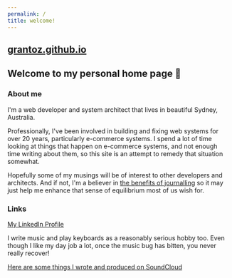 ```yaml
---
permalink: /
title: welcome!
---
```

## [grantoz.github.io](https://grantoz.github.io)

## Welcome to my personal home page 🙂

### About me

I'm a web developer and system architect that lives in beautiful Sydney, Australia.

Professionally, I've been involved in building and fixing web systems for over 20 years, particularly e-commerce systems.   I spend a lot of time looking at things that happen on e-commerce systems, and not enough time writing about them, so this site is an attempt to remedy that situation somewhat.  

Hopefully some of my musings will be of interest to other developers and architects.  And if not, I'm a believer in [the benefits of journalling](https://psychcentral.com/lib/the-health-benefits-of-journaling/) so it may just help me enhance that sense of equilibrium most of us wish for.

### Links

[My LinkedIn Profile](https://www.linkedin.com/in/grant-ozolins-749bb313/)

I write music and play keyboards as a reasonably serious hobby too.  Even though I like my day job a lot, once the music bug has bitten, you never really recover!

[Here are some things I wrote and produced on SoundCloud](https://soundcloud.com/grantoz)
